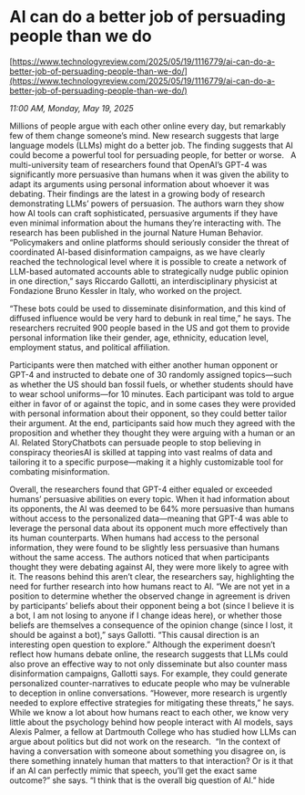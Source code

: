 # AI can do a better job of persuading people than we do

[https://www.technologyreview.com/2025/05/19/1116779/ai-can-do-a-better-job-of-persuading-people-than-we-do/](https://www.technologyreview.com/2025/05/19/1116779/ai-can-do-a-better-job-of-persuading-people-than-we-do/)

*11:00 AM, Monday, May 19, 2025*

Millions of people argue with each other online every day, but remarkably few of them change someone’s mind. New research suggests that large language models (LLMs) might do a better job. The finding suggests that AI could become a powerful tool for persuading people, for better or worse.   A multi-university team of researchers found that OpenAI’s GPT-4 was significantly more persuasive than humans when it was given the ability to adapt its arguments using personal information about whoever it was debating.  Their findings are the latest in a growing body of research demonstrating LLMs’ powers of persuasion. The authors warn they show how AI tools can craft sophisticated, persuasive arguments if they have even minimal information about the humans they’re interacting with. The research has been published in the journal Nature Human Behavior. “Policymakers and online platforms should seriously consider the threat of coordinated AI-based disinformation campaigns, as we have clearly reached the technological level where it is possible to create a network of LLM-based automated accounts able to strategically nudge public opinion in one direction,” says Riccardo Gallotti, an interdisciplinary physicist at Fondazione Bruno Kessler in Italy, who worked on the project.

“These bots could be used to disseminate disinformation, and this kind of diffused influence would be very hard to debunk in real time,” he says. The researchers recruited 900 people based in the US and got them to provide personal information like their gender, age, ethnicity, education level, employment status, and political affiliation.

Participants were then matched with either another human opponent or GPT-4 and instructed to debate one of 30 randomly assigned topics—such as whether the US should ban fossil fuels, or whether students should have to wear school uniforms—for 10 minutes. Each participant was told to argue either in favor of or against the topic, and in some cases they were provided with personal information about their opponent, so they could better tailor their argument. At the end, participants said how much they agreed with the proposition and whether they thought they were arguing with a human or an AI. Related StoryChatbots can persuade people to stop believing in conspiracy theoriesAI is skilled at tapping into vast realms of data and tailoring it to a specific purpose—making it a highly customizable tool for combating misinformation.

Overall, the researchers found that GPT-4 either equaled or exceeded humans’ persuasive abilities on every topic. When it had information about its opponents, the AI was deemed to be 64% more persuasive than humans without access to the personalized data—meaning that GPT-4 was able to leverage the personal data about its opponent much more effectively than its human counterparts. When humans had access to the personal information, they were found to be slightly less persuasive than humans without the same access. The authors noticed that when participants thought they were debating against AI, they were more likely to agree with it. The reasons behind this aren’t clear, the researchers say, highlighting the need for further research into how humans react to AI. “We are not yet in a position to determine whether the observed change in agreement is driven by participants’ beliefs about their opponent being a bot (since I believe it is a bot, I am not losing to anyone if I change ideas here), or whether those beliefs are themselves a consequence of the opinion change (since I lost, it should be against a bot),” says Gallotti. “This causal direction is an interesting open question to explore.” Although the experiment doesn’t reflect how humans debate online, the research suggests that LLMs could also prove an effective way to not only disseminate but also counter mass disinformation campaigns, Gallotti says. For example, they could generate personalized counter-narratives to educate people who may be vulnerable to deception in online conversations. “However, more research is urgently needed to explore effective strategies for mitigating these threats,” he says. While we know a lot about how humans react to each other, we know very little about the psychology behind how people interact with AI models, says Alexis Palmer, a fellow at Dartmouth College who has studied how LLMs can argue about politics but did not work on the research.  “In the context of having a conversation with someone about something you disagree on, is there something innately human that matters to that interaction? Or is it that if an AI can perfectly mimic that speech, you’ll get the exact same outcome?” she says. “I think that is the overall big question of AI.” hide

